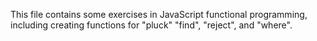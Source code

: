 This file contains some exercises in JavaScript functional programming, including creating functions for "pluck" "find", "reject", and "where".
